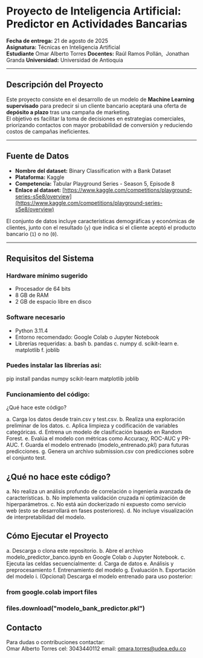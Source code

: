 #  Proyecto de Inteligencia Artificial: Predictor en Actividades Bancarias

**Fecha de entrega:** 21 de agosto de 2025  
**Asignatura:**  Técnicas en Inteligencia Artificial  
**Estudiante**   Omar Alberto Torres
**Docentes:**     Raúl Ramos Pollán,  Jonathan Granda
**Universidad:** Universidad de Antioquia

---

##  Descripción del Proyecto

Este proyecto consiste en el desarrollo de un modelo de **Machine Learning supervisado** para predecir si un cliente bancario aceptará una oferta de **depósito a plazo** tras una campaña de marketing.  
El objetivo es facilitar la toma de decisiones en estrategias comerciales, priorizando contactos con mayor probabilidad de conversión y reduciendo costos de campañas ineficientes.

---

## Fuente de Datos

- **Nombre del dataset:** Binary Classification with a Bank Dataset  
- **Plataforma:** Kaggle  
- **Competencia:** Tabular Playground Series - Season 5, Episode 8  
- **Enlace al dataset:** [https://www.kaggle.com/competitions/playground-series-s5e8/overview](https://www.kaggle.com/competitions/playground-series-s5e8/overview)

El conjunto de datos incluye características demográficas y económicas de clientes, junto con el resultado (`y`) que indica si el cliente aceptó el producto bancario (`1`) o no (`0`).

---

## Requisitos del Sistema

### Hardware mínimo sugerido
- Procesador de 64 bits
- 8 GB de RAM
- 2 GB de espacio libre en disco

### Software necesario
- Python 3.11.4
- Entorno recomendado: Google Colab o Jupyter Notebook
- Librerías requeridas:
  a. bash
  b. pandas
  c. numpy
  d. scikit-learn
  e. matplotlib
  f. joblib

### Puedes instalar las librerías asi:  
pip install pandas numpy scikit-learn matplotlib joblib

### Funcionamiento del código:  
¿Qué hace este código?

a. Carga los datos desde train.csv y test.csv.
b. Realiza una exploración preliminar de los datos.
c. Aplica limpieza y codificación de variables categóricas.
d. Entrena un modelo de clasificación basado en Random Forest.
e. Evalúa el modelo con métricas como Accuracy, ROC-AUC y PR-AUC.
f. Guarda el modelo entrenado (modelo_entrenado.pkl) para futuras predicciones.
g. Genera un archivo submission.csv con predicciones sobre el conjunto test.

## ¿Qué no hace este código?
a. No realiza un análisis profundo de correlación o ingeniería avanzada de características.
b. No implementa validación cruzada ni optimización de hiperparámetros.
c. No está aún dockerizado ni expuesto como servicio web (esto se desarrollará en fases posteriores).
d. No incluye visualización de interpretabilidad del modelo.

## Cómo Ejecutar el Proyecto
a. Descarga o clona este repositorio.
b. Abre el archivo modelo_predictor_banco.ipynb en Google Colab o Jupyter Notebook.
c. Ejecuta las celdas secuencialmente:
d. Carga de datos
e. Análisis y preprocesamiento
f. Entrenamiento del modelo
g. Evaluación
h. Exportación del modelo
i. (Opcional) Descarga el modelo entrenado para uso posterior:
   ### from google.colab import files
   ### files.download("modelo_bank_predictor.pkl") 

##  Contacto
Para dudas o contribuciones contactar:   
Omar Alberto Torres
cel: 3043440112
email: omara.torres@udea.edu.co
